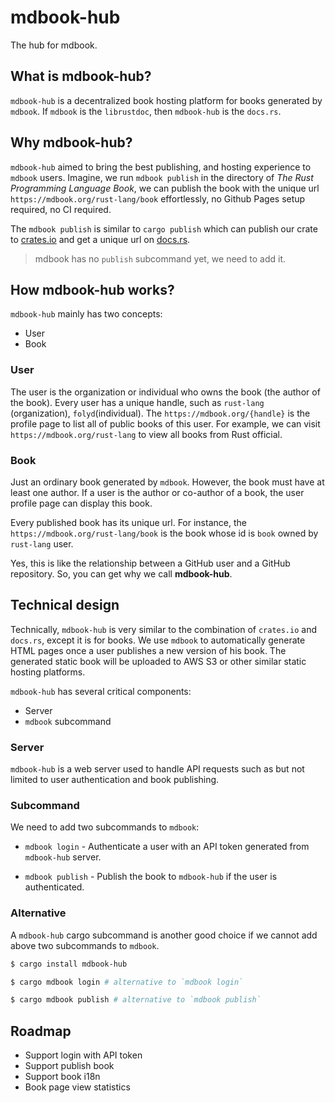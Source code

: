 # mdbook-hub

The hub for mdbook.

## What is mdbook-hub?

`mdbook-hub` is a decentralized book hosting platform for books generated by `mdbook`. If `mdbook` is the `librustdoc`, then `mdbook-hub` is the `docs.rs`.

## Why mdbook-hub?

`mdbook-hub` aimed to bring the best publishing, and hosting experience to `mdbook` users. Imagine, we run `mdbook publish` in the directory of *The Rust Programming Language Book*, we can publish the book with the unique url `https://mdbook.org/rust-lang/book` effortlessly, no Github Pages setup required, no CI required.

The `mdbook publish` is similar to `cargo publish` which can publish our crate to [crates.io](https://crates.io) and get a unique url on [docs.rs](https://docs.rs).

> mdbook has no `publish` subcommand yet, we need to add it.

## How mdbook-hub works?

`mdbook-hub` mainly has two concepts:

- User
- Book

### User

The user is the organization or individual who owns the book (the author of the book). Every user has a unique handle, such as `rust-lang` (organization), `folyd`(individual). The `https://mdbook.org/{handle}` is the profile page to list all of public books of this user. For example, we can visit `https://mdbook.org/rust-lang` to view all books from Rust official.

### Book

Just an ordinary book generated by `mdbook`. However, the book must have at least one author. If a user is the author or co-author of a book, the user profile page can display this book.

Every published book has its unique url. For instance, the `https://mdbook.org/rust-lang/book` is the book whose id is `book` owned by `rust-lang` user.

Yes, this is like the relationship between a GitHub user and a GitHub repository.  So, you can get why we call **mdbook-hub**.

## Technical design

Technically, `mdbook-hub` is very similar to the combination of `crates.io` and `docs.rs`, except it is for books. We use `mdbook` to automatically generate HTML pages once a user publishes a new version of his book. The generated static book will be uploaded to AWS S3 or other similar static hosting platforms.

`mdbook-hub` has several critical components:

- Server
- `mdbook` subcommand 

### Server

`mdbook-hub` is a web server used to handle API requests such as but not limited to user authentication and book publishing.

### Subcommand

We need to add two subcommands to `mdbook`:

- `mdbook login` - Authenticate a user with an API token generated from `mdbook-hub` server. 

- `mdbook publish` - Publish the book to `mdbook-hub` if the user is authenticated.

### Alternative

A `mdbook-hub` cargo subcommand is another good choice if we cannot add above two subcommands to `mdbook`.

```sh
$ cargo install mdbook-hub

$ cargo mdbook login # alternative to `mdbook login`

$ cargo mdbook publish # alternative to `mdbook publish`
```

## Roadmap

- Support login with API token
- Support publish book
- Support book i18n
- Book page view statistics